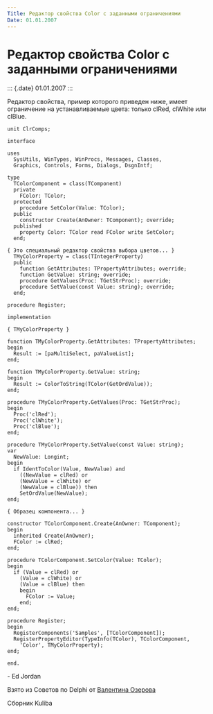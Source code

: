 ```yaml
---
Title: Редактор свойства Color с заданными ограничениями
Date: 01.01.2007
---
```



Редактор свойства Color с заданными ограничениями
=================================================

::: {.date}
01.01.2007
:::

Редактор свойства, пример которого приведен ниже, имеет ограничение на
устанавливаемые цвета: только clRed, clWhite или clBlue.

    unit ClrComps;
     
    interface
     
    uses
      SysUtils, WinTypes, WinProcs, Messages, Classes,
      Graphics, Controls, Forms, Dialogs, DsgnIntf;
     
    type
      TColorComponent = class(TComponent)
      private
        FColor: TColor;
      protected
        procedure SetColor(Value: TColor);
      public
        constructor Create(AnOwner: TComponent); override;
      published
        property Color: TColor read FColor write SetColor;
      end;
     
    { Это специальный редактор свойства выбора цветов... }
      TMyColorProperty = class(TIntegerProperty)
      public
        function GetAttributes: TPropertyAttributes; override;
        function GetValue: string; override;
        procedure GetValues(Proc: TGetStrProc); override;
        procedure SetValue(const Value: string); override;
      end;
     
    procedure Register;
     
    implementation
     
    { TMyColorProperty }
     
    function TMyColorProperty.GetAttributes: TPropertyAttributes;
    begin
      Result := [paMultiSelect, paValueList];
    end;
     
    function TMyColorProperty.GetValue: string;
    begin
      Result := ColorToString(TColor(GetOrdValue));
    end;
     
    procedure TMyColorProperty.GetValues(Proc: TGetStrProc);
    begin
      Proc('clRed');
      Proc('clWhite');
      Proc('clBlue');
    end;
     
    procedure TMyColorProperty.SetValue(const Value: string);
    var
      NewValue: Longint;
    begin
      if IdentToColor(Value, NewValue) and
        ((NewValue = clRed) or
        (NewValue = clWhite) or
        (NewValue = clBlue)) then
        SetOrdValue(NewValue);
    end;
     
    { Образец компонента... }
     
    constructor TColorComponent.Create(AnOwner: TComponent);
    begin
      inherited Create(AnOwner);
      FColor := clRed;
    end;
     
    procedure TColorComponent.SetColor(Value: TColor);
    begin
      if (Value = clRed) or
        (Value = clWhite) or
        (Value = clBlue) then
        begin
          FColor := Value;
        end;
    end;
     
    procedure Register;
    begin
      RegisterComponents('Samples', [TColorComponent]);
      RegisterPropertyEditor(TypeInfo(TColor), TColorComponent,
        'Color', TMyColorProperty);
    end;
     
    end.

\- Ed Jordan

Взято из Советов по Delphi от [Валентина Озерова](mailto:webmaster@webinspector.com)

Сборник Kuliba
